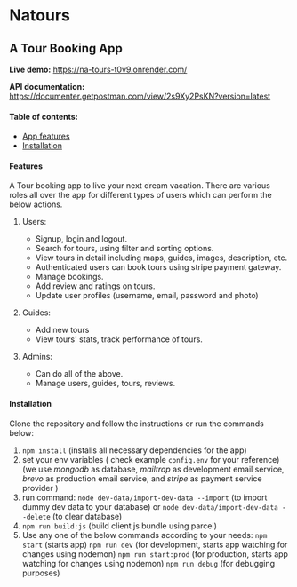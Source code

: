 # Natours

## A Tour Booking App

**Live demo:** https://na-tours-t0v9.onrender.com/


**API documentation:**  https://documenter.getpostman.com/view/2s9Xy2PsKN?version=latest

#### Table of contents:
 - [App features](#Features)
 - [Installation](#Installation)


#### Features

A Tour booking app to live your next dream vacation.
There are various roles all over the app for different types of users which can perform the below actions.
 1. Users:
	 - Signup, login and logout.
	 - Search for tours, using filter and sorting options.
	 - View tours in detail including maps, guides, images, description, etc. 
	 - Authenticated users can book tours using stripe payment gateway.
	 - Manage bookings.
	 - Add review and ratings on tours.
	 - Update user profiles (username, email, password and photo)
	 
 2. Guides:
	- Add new tours 
	- View tours' stats, track performance of tours.

3. Admins: 
	- Can do all of the above.
	- Manage users, guides, tours, reviews.


#### Installation
Clone the repository and follow the instructions or run the commands below:

1. `npm install` (installs all necessary dependencies for the app)
2. set your env variables ( check example `config.env` for your reference)
  (we use *mongodb* as database, *mailtrap* as development email service, *brevo* as production email service,
	and *stripe* as payment service provider )	
3. run command: `node dev-data/import-dev-data --import` (to import dummy dev data to your database)
  or  `node dev-data/import-dev-data --delete` (to clear database)
4. `npm run build:js` (build client js bundle using parcel)
5. Use any one of the below commands according to your needs:
	   `npm start` (starts app)
	   `npm run dev` (for development, starts app watching for changes using nodemon)
	   `npm run start:prod` (for production, starts app watching for changes using nodemon)
	   `npm run debug` (for debugging purposes)
    

